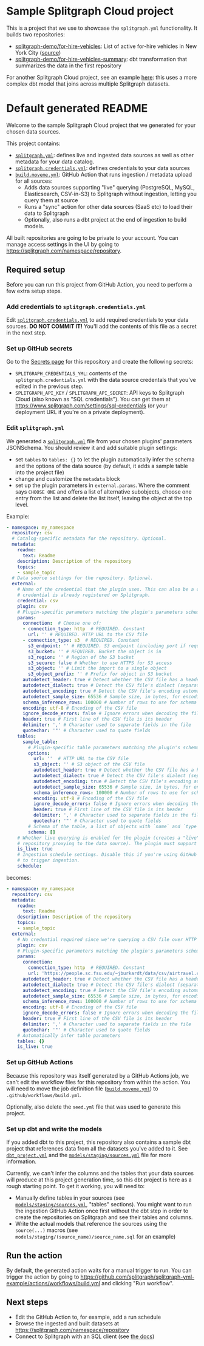 # Sample Splitgraph Cloud project

This is a project that we use to showcase the `splitgraph.yml` functionality. It builds two repositories:

  - [splitgraph-demo/for-hire-vehicles](https://www.splitgraph.com/splitgraph-demo/for-hire-vehicles): List of active for-hire vehicles in New York City ([source](https://data.cityofnewyork.us/Transportation/For-Hire-Vehicles-FHV-Active/8wbx-tsch))
  - [splitgraph-demo/for-hire-vehicles-summary](https://www.splitgraph.com/splitgraph-demo/for-hire-vehicles-summary): dbt transformation that summarizes the data in the first repository

For another Splitgraph Cloud project, see an example [here](https://github.com/splitgraph/dbt-transform-example): this uses a more
complex dbt model that joins across multiple Splitgraph datasets.

# Default generated README

Welcome to the sample Splitgraph Cloud project that we generated for your chosen data sources.

This project contains:

  * [`splitgraph.yml`](./splitgraph.yml): defines live and ingested data sources as well as other
    metadata for your data catalog.
  * [`splitgraph.credentials.yml`](./splitgraph.credentials.yml): defines credentials to your 
    data sources
  * [`build.moveme.yml`](./build.moveme.yml): GitHub Action that runs ingestion / metadata upload
    for all sources:
    * Adds data sources supporting "live" querying (PostgreSQL, MySQL, Elasticsearch, CSV-in-S3) to
      Splitgraph without ingestion, letting you query them at source
    * Runs a "sync" action for other data sources (SaaS etc) to load their data to Splitgraph  
    * Optionally, also runs a dbt project at the end of ingestion to build models.
    
All built repositories are going to be private to your account. You can manage access settings in
the UI by going to https://splitgraph.com/namespace/repository. 

## Required setup

Before you can run this project from GitHub Action, you need to perform a few extra setup steps.

### Add credentials to `splitgraph.credentials.yml`

Edit [`splitgraph.credentials.yml`](./splitgraph.credentials.yml) to add required credentials to
your data sources. **DO NOT COMMIT IT!** You'll add the contents of this file as a secret in the
next step.

### Set up GitHub secrets

Go to the [Secrets page](https://github.com/splitgraph/splitgraph-yml-example/settings/secrets/actions/new) for this
repository and create the following secrets:
  
  * `SPLITGRAPH_CREDENTIALS_YML`: contents of the `splitgraph.credentials.yml` with the data source
    credentals that you've edited in the previous step. 
  * `SPLITGRAPH_API_KEY` / `SPLITGRAPH_API_SECRET`: API keys to Splitgraph Cloud (also known as
    "SQL credentials"). You can get them at https://www.splitgraph.com/settings/sql-credentials (or
    your deployment URL if you're on a private deployment).

### Edit `splitgraph.yml`

We generated a [`splitgraph.yml`](./splitgraph.yml) file from your chosen plugins'
parameters JSONSchema. You should review it and add suitable plugin settings:

  - set `tables` to `tables: {}` to let the plugin automatically infer the schema and the
    options of the data source (by default, it adds a sample table into the project file)
  - change and customize the `metadata` block
  - set up the plugin parameters in `external.params`. Where the comment says `CHOOSE ONE`
    and offers a list of alternative subobjects, choose one entry from the list and delete
    the list itself, leaving the object at the top level.

Example:

```yaml
- namespace: my_namespace
  repository: csv
  # Catalog-specific metadata for the repository. Optional.
  metadata:
    readme:
      text: Readme
    description: Description of the repository
    topics:
    - sample_topic
  # Data source settings for the repository. Optional.
  external:
    # Name of the credential that the plugin uses. This can also be a credential_id if the
    # credential is already registered on Splitgraph.
    credential: csv
    plugin: csv
    # Plugin-specific parameters matching the plugin's parameters schema
    params:
      connection:  # Choose one of:
      - connection_type: http  # REQUIRED. Constant
        url: '' # REQUIRED. HTTP URL to the CSV file
      - connection_type: s3  # REQUIRED. Constant
        s3_endpoint: '' # REQUIRED. S3 endpoint (including port if required)
        s3_bucket: '' # REQUIRED. Bucket the object is in
        s3_region: '' # Region of the S3 bucket
        s3_secure: false # Whether to use HTTPS for S3 access
        s3_object: '' # Limit the import to a single object
        s3_object_prefix: '' # Prefix for object in S3 bucket
      autodetect_header: true # Detect whether the CSV file has a header automatically
      autodetect_dialect: true # Detect the CSV file's dialect (separator, quoting characters etc) automatically
      autodetect_encoding: true # Detect the CSV file's encoding automatically
      autodetect_sample_size: 65536 # Sample size, in bytes, for encoding/dialect/header detection
      schema_inference_rows: 100000 # Number of rows to use for schema inference
      encoding: utf-8 # Encoding of the CSV file
      ignore_decode_errors: false # Ignore errors when decoding the file
      header: true # First line of the CSV file is its header
      delimiter: ',' # Character used to separate fields in the file
      quotechar: '"' # Character used to quote fields
    tables:
      sample_table:
        # Plugin-specific table parameters matching the plugin's schema
        options:
          url: ''  # HTTP URL to the CSV file
          s3_object: '' # S3 object of the CSV file
          autodetect_header: true # Detect whether the CSV file has a header automatically
          autodetect_dialect: true # Detect the CSV file's dialect (separator, quoting characters etc) automatically
          autodetect_encoding: true # Detect the CSV file's encoding automatically
          autodetect_sample_size: 65536 # Sample size, in bytes, for encoding/dialect/header detection
          schema_inference_rows: 100000 # Number of rows to use for schema inference
          encoding: utf-8 # Encoding of the CSV file
          ignore_decode_errors: false # Ignore errors when decoding the file
          header: true # First line of the CSV file is its header
          delimiter: ',' # Character used to separate fields in the file
          quotechar: '"' # Character used to quote fields
        # Schema of the table, a list of objects with `name` and `type`. If set to `[]`, will infer. 
        schema: []
    # Whether live querying is enabled for the plugin (creates a "live" tag in the
    # repository proxying to the data source). The plugin must support live querying.
    is_live: true
    # Ingestion schedule settings. Disable this if you're using GitHub Actions or other methods
    # to trigger ingestion.
    schedule:
```  

becomes:

```yaml
- namespace: my_namespace
  repository: csv
  metadata:
    readme:
      text: Readme
    description: Description of the repository
    topics:
    - sample_topic
  external:
    # No credential required since we're querying a CSV file over HTTP
    plugin: csv
    # Plugin-specific parameters matching the plugin's parameters schema
    params:
      connection:
        connection_type: http  # REQUIRED. Constant
        url: 'https://people.sc.fsu.edu/~jburkardt/data/csv/airtravel.csv' # REQUIRED. HTTP URL to the CSV file
      autodetect_header: true # Detect whether the CSV file has a header automatically
      autodetect_dialect: true # Detect the CSV file's dialect (separator, quoting characters etc) automatically
      autodetect_encoding: true # Detect the CSV file's encoding automatically
      autodetect_sample_size: 65536 # Sample size, in bytes, for encoding/dialect/header detection
      schema_inference_rows: 100000 # Number of rows to use for schema inference
      encoding: utf-8 # Encoding of the CSV file
      ignore_decode_errors: false # Ignore errors when decoding the file
      header: true # First line of the CSV file is its header
      delimiter: ',' # Character used to separate fields in the file
      quotechar: '"' # Character used to quote fields
    # Automatically infer table parameters
    tables: {}
    is_live: true
```

### Set up GitHub Actions

Because this repository was itself generated by a GitHub Actions job, we can't edit the workflow
files for this repository from within the action. You will need to move the job definition file
([`build.moveme.yml`](./build.moveme.yml)) to `.github/workflows/build.yml`.

Optionally, also delete the `seed.yml` file that was used to generate this project.

### Set up dbt and write the models

If you added dbt to this project, this repository also contains a sample dbt project that references
data from all the datasets you've added to it. See [`dbt_project.yml`](./dbt_project.yml) and the
[`models/staging/sources.yml`](models/staging/sources.yml) file for more information.

Currently, we can't infer the columns and the tables that your data sources will produce at this
project generation time, so this dbt project is here as a rough starting point. To get it working,
you will need to: 
 
* Manually define tables in your sources (see 
  [`models/staging/sources.yml`](models/staging/sources.yml), "tables" sections). You might want
  to run the ingestion GitHub Action once first without the dbt step in order to create the
  repositories on Splitgraph and see their tables and columns.
* Write the actual models that reference the sources using the `source(...)` macros (see 
  `models/staging/(source_name)/source_name.sql` for an example)

## Run the action

By default, the generated action waits for a manual trigger to run. You can trigger the action by
going to https://github.com/splitgraph/splitgraph-yml-example/actions/workflows/build.yml and clicking "Run workflow". 

## Next steps
 
  * Edit the GitHub Action to, for example, add a run schedule
  * Browse the ingested and built datasets at https://splitgraph.com/namespace/repository
  * Connect to Splitgraph with an SQL client (see [the docs](https://www.splitgraph.com/docs/splitgraph-cloud/data-delivery-network)) 
